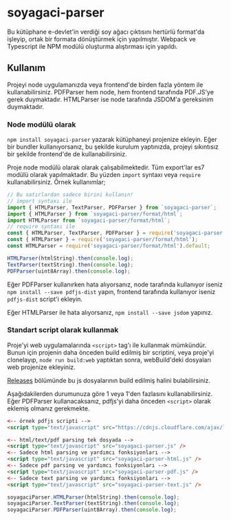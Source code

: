 # soyagaci-parser
Bu kütüphane e-devlet'in verdiği soy ağacı çıktısını hertürlü format'da işleyip, ortak bir formata dönüştürmek için yapılmıştır. Webpack ve Typescript ile NPM modülü oluşturma alıştırması için yapıldı.

## Kullanım
Projeyi node uygulamanızda veya frontend'de birden fazla yöntem ile kullanabilirsiniz. PDFParser hem node, hem frontend tarafında PDF.JS'ye gerek duymaktadır. HTMLParser ise node tarafında JSDOM'a gereksinim duymaktadır.

### Node modülü olarak
`npm install soyagaci-parser` yazarak kütüphaneyi projenize ekleyin. Eğer bir bundler kullanıyorsanız, bu şekilde kurulum yaptınızda, projeyi sıkıntısız bir şekilde frontend'de de kullanabilirsiniz.

Proje node modülü olarak olarak çalışabilmektedir. Tüm export'lar es7 modülü olarak yapılmaktadır. Bu yüzden `import` syntaxı veya `require` kullanabilirsiniz. Örnek kullanımlar;

```js
// Bu satırlardan sadece birini kullanın!
// import syntaxı ile
import { HTMLParser, TextParser, PDFParser } from `soyagaci-parser`;
import { HTMLParser } from `soyagaci-parser/format/html`;
import HTMLParser from `soyagaci-parser/format/html`;
// require syntaxı ile
const { HTMLParser, TextParser, PDFParser } = require('soyagaci-parser');
const { HTMLParser } = require('soyagaci-parser/format/html');
const HTMLParser = require('soyagaci-parser/format/html').default;

HTMLParser(htmlString).then(console.log);
TextParser(textString).then(console.log);
PDFParser(uint8Array).then(console.log);
```

Eğer PDFParser kullanırken hata alıyorsanız, node tarafında kullanıyor iseniz `npm install --save pdfjs-dist` yapın, frontend tarafında kullanıyor iseniz `pdfjs-dist` script'i ekleyin.

Eğer HTMLParser ile hata alıyorsanız, `npm install --save jsdom` yapınız.

### Standart script olarak kullanmak
Proje'yi web uygulamalarında `<script>` tag'ı ile kullanmak mümkündür. Bunun için projenin daha önceden build edilmiş bir scriptini, veya proje'yi clonelayıp, `node run build:web` yaptıktan sonra, webBuild'deki dosyaları web projenize ekleyiniz.

[Releases](/releases) bölümünde bu js dosyalarının build edilmiş halini bulabilirsiniz.

Aşağıdakilerden durumunuza göre 1 veya 1'den fazlasını kullanabilirsiniz. Eğer PDFParser kullanacaksanız, pdfjs'yi daha önceden `<script>` olarak eklemiş olmanız gerekmekte.

```html
<-- örnek pdfjs scripti -->
<script type="text/javascript" src="https://cdnjs.cloudflare.com/ajax/libs/pdf.js/2.0.402/pdf.min.js" />

<-- html/text/pdf parsing tek dosyada -->
<script type="text/javascript" src="soyagaci-parser.js" />
<-- Sadece html parsing ve yardımcı fonksiyonları -->
<script type="text/javascript" src="soyagaci-parser-html.js" />
<-- Sadece pdf parsing ve yardımcı fonksiyonları -->
<script type="text/javascript" src="soyagaci-parser-pdf.js" />
<-- Sadece text parsing ve yardımcı fonksiyonları -->
<script type="text/javascript" src="soyagaci-parser-text.js" />
```

```js
soyagaciParser.HTMLParser(htmlString).then(console.log);
soyagaciParser.TextParser(textString).then(console.log);
soyagaciParser.PDFParser(uint8Array).then(console.log);
```
